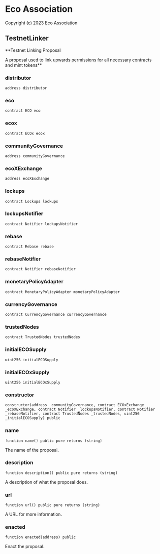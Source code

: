 # Eco Association

Copyright (c) 2023 Eco Association

## TestnetLinker

**Testnet Linking Proposal

A proposal used to link upwards permissions for all necessary contracts and mint tokens**

### distributor

  ```solidity
  address distributor
  ```

### eco

  ```solidity
  contract ECO eco
  ```

### ecox

  ```solidity
  contract ECOx ecox
  ```

### communityGovernance

  ```solidity
  address communityGovernance
  ```

### ecoXExchange

  ```solidity
  address ecoXExchange
  ```

### lockups

  ```solidity
  contract Lockups lockups
  ```

### lockupsNotifier

  ```solidity
  contract Notifier lockupsNotifier
  ```

### rebase

  ```solidity
  contract Rebase rebase
  ```

### rebaseNotifier

  ```solidity
  contract Notifier rebaseNotifier
  ```

### monetaryPolicyAdapter

  ```solidity
  contract MonetaryPolicyAdapter monetaryPolicyAdapter
  ```

### currencyGovernance

  ```solidity
  contract CurrencyGovernance currencyGovernance
  ```

### trustedNodes

  ```solidity
  contract TrustedNodes trustedNodes
  ```

### initialECOSupply

  ```solidity
  uint256 initialECOSupply
  ```

### initialECOxSupply

  ```solidity
  uint256 initialECOxSupply
  ```

### constructor

  ```solidity
  constructor(address _communityGovernance, contract ECOxExchange _ecoXExchange, contract Notifier _lockupsNotifier, contract Notifier _rebaseNotifier, contract TrustedNodes _trustedNodes, uint256 _initialECOSupply) public
  ```

### name

  ```solidity
  function name() public pure returns (string)
  ```

The name of the proposal.

### description

  ```solidity
  function description() public pure returns (string)
  ```

A description of what the proposal does.

### url

  ```solidity
  function url() public pure returns (string)
  ```

A URL for more information.

### enacted

  ```solidity
  function enacted(address) public
  ```

Enact the proposal.

